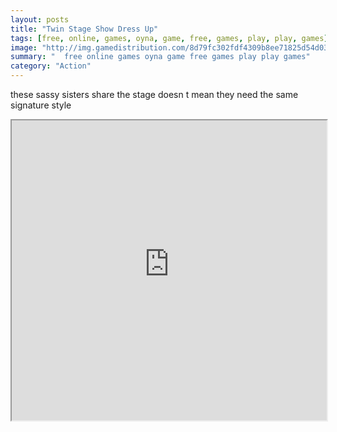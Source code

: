 ```yaml
---
layout: posts
title: "Twin Stage Show Dress Up"
tags: [free, online, games, oyna, game, free, games, play, play, games]
image: "http://img.gamedistribution.com/8d79fc302fdf4309b8ee71825d54d03b.jpg"
summary: "  free online games oyna game free games play play games"
category: "Action"
---
```


these sassy sisters share the stage doesn t mean they need the same signature style

<iframe width="100%" height="480px;" src="http://flash.gamedistribution.com?game=8d79fc302fdf4309b8ee71825d54d03b"></iframe>